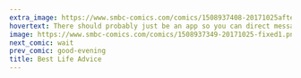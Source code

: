 ```yaml
---
extra_image: https://www.smbc-comics.com/comics/1508937408-20171025after.png
hovertext: There should probably just be an app so you can direct message old wise men atop mountains.
image: https://www.smbc-comics.com/comics/1508937349-20171025-fixed1.png
next_comic: wait
prev_comic: good-evening
title: Best Life Advice
---
```


